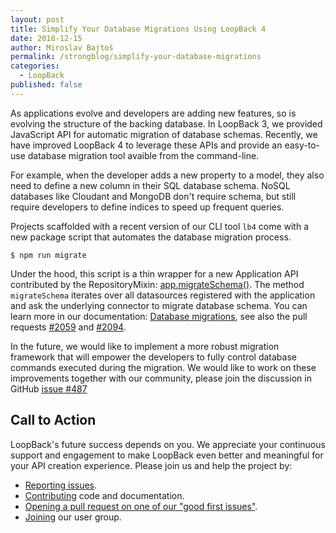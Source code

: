 ```yaml
---
layout: post
title: Simplify Your Database Migrations Using LoopBack 4
date: 2018-12-15
author: Miroslav Bajtoš
permalink: /strongblog/simplify-your-database-migrations
categories:
  - LoopBack
published: false
---
```


As applications evolve and developers are adding new features, so is evolving the structure of the backing database. In LoopBack 3, we provided JavaScript API for automatic migration of database schemas. Recently, we have improved LoopBack 4 to leverage these APIs and provide an easy-to-use database migration tool avaible from the command-line.

<!--more-->

For example, when the developer adds a new property to a model, they also need to define a new column in their SQL database schema. NoSQL databases like Cloudant and MongoDB don't require schema, but still require developers to define indices to speed up frequent queries.

Projects scaffolded with a recent version of our CLI tool `lb4` come with a new package script that automates the database migration process.

```
$ npm run migrate
```

Under the hood, this script is a thin wrapper for a new Application API contributed by the RepositoryMixin: [app.migrateSchema()](http://apidocs.loopback.io/@loopback%2fdocs/repository.html#RepositoryMixinDoc.prototype.migrateSchema). The method `migrateSchema` iterates over all datasources registered with the application and ask the underlying connector to migrate database schema. You can learn more in our documentation: [Database migrations](https://loopback.io/doc/en/lb4/Database-migrations.html), see also the pull requests [#2059](https://github.com/strongloop/loopback-next/pull/2059) and
[#2094](https://github.com/strongloop/loopback-next/pull/2094).

In the future, we would like to implement a more robust migration framework that will empower the developers to fully control database commands executed during the migration. We would like to work on these improvements together with our community, please join the discussion in GitHub [issue #487](https://github.com/strongloop/loopback-next/issues/487)

## Call to Action

LoopBack's future success depends on you. We appreciate your continuous support and engagement to make LoopBack even better and meaningful for your API creation experience. Please join us and help the project by:

- [Reporting issues](https://github.com/strongloop/loopback-next/issues).
- [Contributing](https://github.com/strongloop/loopback-next/blob/master/docs/CONTRIBUTING.md)
  code and documentation.
- [Opening a pull request on one of our "good first issues"](https://github.com/strongloop/loopback-next/labels/good%20first%20issue).
- [Joining](https://github.com/strongloop/loopback-next/issues/110) our user group.


